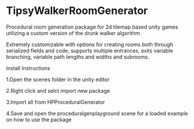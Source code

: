 # TipsyWalkerRoomGenerator
Procedural room generation package for 2d tilemap based unity games utilizing a custom version of the drunk walker algorithm

Extremely customizable with options for creating rooms both through serialized fields and code, supports multiple entrances, exits variable branching, variable path lengths and widths and subrooms.

Install Instructions

1.Open the scenes folder in the unity editor 

2.Right click and selct import new package 

3.Import all from HPProceduralGenerator 

4.Save and open the proceduralgenplayground scene for a loaded example on how to use the package
